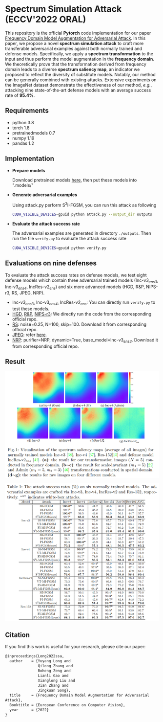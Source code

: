 # Spectrum Simulation Attack (ECCV'2022 ORAL)

This repository is the official **Pytorch** code  implementation for our paper [Frequency Domain Model Augmentation for Adversarial Attack](https://arxiv.org/abs/2207.05382). In this paper, we propose a novel **spectrum simulation attack** to craft more transferable adversarial examples against both normally trained and defense models. Specifically, we apply a **spectrum transformation** to the input and thus perform the model augmentation in the **frequency domain**. We theoretically prove that the transformation derived from frequency domain leads to a diverse **spectrum saliency map**, an indicator we proposed to reflect the diversity of substitute models. Notably, our method can be generally combined with existing attacks. Extensive experiments on the ImageNet dataset demonstrate the effectiveness of our method, *e.g.*, attacking nine state-of-the-art defense models with an average success rate of **95.4%**.

## Requirements

- python 3.8
- torch 1.8
- pretrainedmodels 0.7
- numpy 1.19
- pandas 1.2


## Implementation

- **Prepare models**

  Download pretrained models [here](https://github.com/ylhz/tf_to_pytorch_model), then put these models into ".models/"

- **Generate adversarial examples**

  Using attack.py perform S<sup>2</sup>I-FGSM,  you can run this attack as following
  
  ```bash
  CUDA_VISIBLE_DEVICES=gpuid python attack.py --output_dir outputs
  ```
  
- **Evaluate the attack success rate**

  The adversarial examples are generated in directory `./outputs`. Then run the file `verify.py` to evaluate the attack  success rate

  ```bash
  CUDA_VISIBLE_DEVICES=gpuid python verify.py
  ```

## Evaluations on nine defenses

To evaluate the attack success rates on defense models, we test eight defense models which contain three adversarial trained models (Inc-v3<sub>*ens3*</sub>, Inc-v3<sub>*ens4*</sub>, IncRes-v2<sub>*ens*</sub>) and six more advanced models (HGD, R&P, NIPS-r3, RS, JPEG, NRP).

- Inc-v3<sub>*ens3*</sub>, Inc-v3<sub>*ens4*</sub>, IncRes-v2<sub>*ens*</sub>:  You can directly run `verify.py` to test these models.
- [HGD](https://github.com/lfz/Guided-Denoise), [R&P](https://github.com/cihangxie/NIPS2017_adv_challenge_defense), [NIPS-r3](https://github.com/anlthms/nips-2017/tree/master/mmd): We directly run the code from the corresponding official repo.
- [RS](https://github.com/locuslab/smoothing): noise=0.25, N=100, skip=100. Download it from corresponding official repo.
- [JPEG](https://github.com/JHL-HUST/VT/blob/main/third_party/jpeg.py): refer [here](https://github.com/JHL-HUST/VT/blob/main/third_party/jpeg.py).
- [NRP](https://github.com/Muzammal-Naseer/NRP): purifier=NRP, dynamic=True, base_model=Inc-v3<sub>*ens3*</sub>. Download it from corresponding official repo.

## Result

![image-20220712192323395](./readme_img/fre.png)



![image-20220712192349277](./readme_img/normal.png)

## Citation

If you find this work is useful for your research, please cite our paper:
```
@inproceedings{Long2022ssa,
  author    = {Yuyang Long and 
               Qilong Zhang and 
               Boheng Zeng and
               Lianli Gao and 
               Xianglong Liu and 
               Jian Zhang and 
               Jingkuan Song},
  title     = {Frequency Domain Model Augmentation for Adversarial Attack},
  Booktitle = {European Conference on Computer Vision},
  year      = {2022}
}
```
